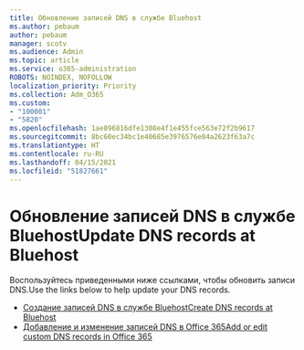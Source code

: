 ```yaml
---
title: Обновление записей DNS в службе Bluehost
ms.author: pebaum
author: pebaum
manager: scotv
ms.audience: Admin
ms.topic: article
ms.service: o365-administration
ROBOTS: NOINDEX, NOFOLLOW
localization_priority: Priority
ms.collection: Adm_O365
ms.custom:
- "100001"
- "5820"
ms.openlocfilehash: 1ae896816dfe1308e4f1e455fce563e72f2b9617
ms.sourcegitcommit: 8bc60ec34bc1e40685e3976576e04a2623f63a7c
ms.translationtype: HT
ms.contentlocale: ru-RU
ms.lasthandoff: 04/15/2021
ms.locfileid: "51827661"
---
```

# <a name="update-dns-records-at-bluehost"></a><span data-ttu-id="fcb68-102">Обновление записей DNS в службе Bluehost</span><span class="sxs-lookup"><span data-stu-id="fcb68-102">Update DNS records at Bluehost</span></span>

<span data-ttu-id="fcb68-103">Воспользуйтесь приведенными ниже ссылками, чтобы обновить записи DNS.</span><span class="sxs-lookup"><span data-stu-id="fcb68-103">Use the links below to help update your DNS records.</span></span>

- [<span data-ttu-id="fcb68-104">Создание записей DNS в службе Bluehost</span><span class="sxs-lookup"><span data-stu-id="fcb68-104">Create DNS records at Bluehost</span></span>](https://docs.microsoft.com/microsoft-365/admin/dns/create-dns-records-at-bluehost?view=o365-worldwide)
- [<span data-ttu-id="fcb68-105">Добавление и изменение записей DNS в Office 365</span><span class="sxs-lookup"><span data-stu-id="fcb68-105">Add or edit custom DNS records in Office 365</span></span>](https://docs.microsoft.com/microsoft-365/admin/setup/add-domain#add-or-edit-custom-dns-records)